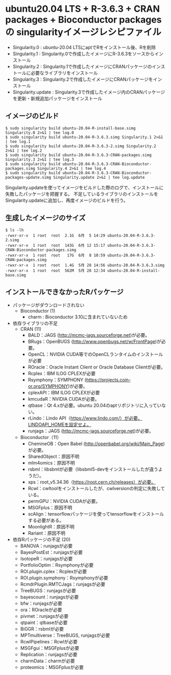 # ubuntu20.04 LTS + R-3.6.3 + CRAN packages + Bioconductor packages の singularityイメージレシピファイル
* Singularity.0 : ubuntu-20.04 LTSにaptでRをインストール後、Rを削除
* Singularity.1 : Singularity.0で作成したイメージにR-3.6.3をソースからインストール
* Singularity.2 : Singularity.1で作成したイメージにCRANパッケージのインストールに必要なライブラリをインストール
* Singularity.3 : Singularity.2で作成したイメージにCRANパッケージをインストール
* Singularity.update : Singularity.3で作成したイメージ内のCRANパッケージを更新・新規追加パッケージをインストール

## イメージのビルド
```
$ sudo singularity build ubuntu-20.04-R-install-base.simg Singularity.0 2>&1 | tee log.0
$ sudo singularity build ubuntu-20.04-R-3.6.3.simg Singularity.1 2>&1 | tee log.1
$ sudo singularity build ubuntu-20.04-R-3.6.3-2.simg Singularity.2 2>&1 | tee log.2
$ sudo singularity build ubuntu-20.04-R-3.6.3-CRAN-packages.simg Singularity.3 2>&1 | tee log.3
$ sudo singularity build ubuntu-20.04-R-3.6.3-CRAN-Bioconductor-packages.simg Singularity.4 2>&1 | tee log.4
$ sudo singularity build ubuntu-20.04-R-3.6.3-CRAN-Bioconductor-packages-update.simg Singularity.update 2>&1 | tee log.update
```
Singularity.updateを使ってイメージをビルドした際のログで、インストールに失敗したパッケージを把握する。
不足しているライブラリのインストールをSingularity.updateに追加し、再度イメージのビルドを行う。

## 生成したイメージのサイズ
```
$ ls -lh
-rwxr-xr-x  1 root  root  2.1G  6月  5 14:29 ubuntu-20.04-R-3.6.3-2.simg
-rwxr-xr-x  1 root  root  143G  6月 12 15:17 ubuntu-20.04-R-3.6.3-CRAN-Bioconductor-packages.simg
-rwxr-xr-x  1 root  root   17G  6月  8 10:59 ubuntu-20.04-R-3.6.3-CRAN-packages.simg
-rwxr-xr-x  1 root  root  1.4G  5月 28 14:56 ubuntu-20.04-R-3.6.3.simg
-rwxr-xr-x  1 root  root  562M  5月 28 12:34 ubuntu-20.04-R-install-base.simg
```
## インストールできなかったRパッケージ
- パッケージがダウンロードされない
    - Bioconductor (1)
        - charm : Bioconductor 3.10に含まれていないため
- 依存ライブラリの不足
    - CRAN (11)
        - BALD：JAGS (http://mcmc-jags.sourceforge.net)が必要。
        - BRugs：OpenBUGS (http://www.openbugs.net/w/FrontPage)が必要。
        - OpenCL：NVIDIA CUDA等でのOpenCLランタイムのインストールが必要
        - ROracle：Oracle Instant Client or Oracle Database Clientが必要。
        - Rcplex：IBM ILOG CPLEXが必要
        - Rsymphony：SYMPHONY (https://projects.coin-or.org/SYMPHONY)が必要。
        - cplexAPI：IBM ILOG CPLEXが必要
        - kmcudaR：NVIDIA CUDAが必要。
        - qtbase：Qt 4.xが必要。ubuntu 20.04のaptリポジトリに入っていない。
        - rLindo：Lindo API（https://www.lindo.com/）が必要。LINDOAPI_HOMEを設定せよ。
        - runjags：JAGS (http://mcmc-jags.sourceforge.net)が必要。
    - Bioconductor（11）
        - ChemineOB：Open Babel (http://openbabel.org/wiki/Main_Page) が必要。
        - SharedObject：原因不明
        - mlm4omics：原因不明
        - rsbml：libsbmlが必要（libsbml5-devをインストールしたが違うようだ）。
        - xps：root_v5.34.36（https://root.cern.ch/releases）が必要。
        - Rcwl：cwltoolをインストールしたが、cwlversionの判定に失敗している。
        - permGPU：NVIDIA CUDAが必要。
        - MSGFplus：原因不明
        - scAlign：tensorflowパッケージを使ってtensorflowをインストールする必要がある。
        - MoonlightR：原因不明
        - Rariant：原因不明
- 依存Rパッケージの不足 (20)
    - BANOVA：runjagsが必要
    - BayesPostEst：runjagsが必要
    - IsotopeR：runjagsが必要
    - PortfolioOptim：Rsymphonyが必要
    - ROI.plugin.cplex：Rcplexが必要
    - ROI.plugin.symphony：Rsymphonyが必要
    - RcmdrPlugin.RMTCJags：runjagsが必要
    - TreeBUGS：runjagsが必要
    - bayescount：runjagsが必要
    - bfw：runjagsが必要
    - ora：ROracleが必要
    - pivmet：runjagsが必要
    - qtpaint：qtbaseが必要
    - BiGGR：rsbmlが必要
    - MPTmultiverse：TreeBUGS, runjagsが必要
    - RcwlPipelines：Rcwlが必要
    - MSGFgui：MSGFplusが必要
    - Replication：runjagsが必要
    - charmData：charmが必要
    - proteomics：MSGFplusが必要

